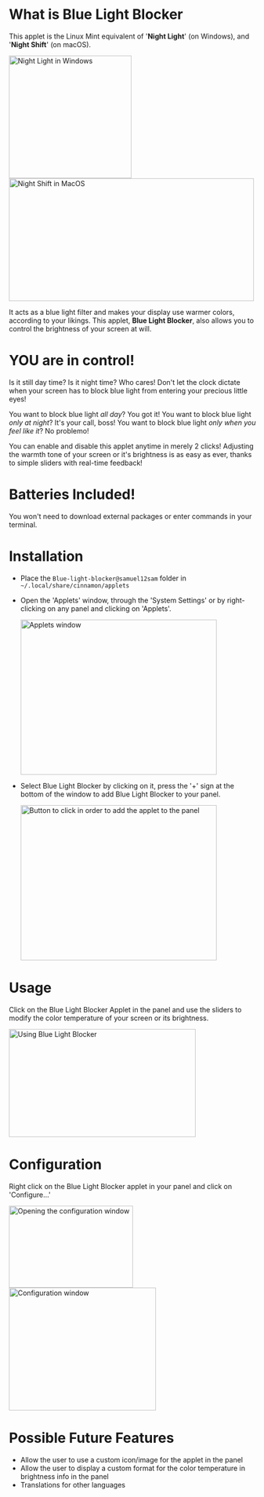 # What is Blue Light Blocker 
This applet is the Linux Mint equivalent of '**Night Light**' (on Windows), and '**Night Shift**' (on macOS).

<img alt="Night Light in Windows" src="https://github.com/user-attachments/assets/bc55a22c-b986-496c-b77e-b9e718308fd2" width="250" height="250">
<img alt="Night Shift in MacOS" src="https://github.com/user-attachments/assets/2d0a4e9c-1c55-476e-b2b4-29f133f49c56" width="500" height="250">

It acts as a blue light filter and makes your display use warmer colors, according to your likings. This applet, **Blue Light Blocker**, also allows you to control the brightness of your screen at will. 

# YOU are in control!
Is it still day time? Is it night time? Who cares! Don't let the clock dictate when your screen has to block blue light from entering your precious little eyes! 

You want to block blue light *all day*? You got it!
You want to block blue light *only at night*? It's your call, boss!
You want to block blue light *only when you feel like it*? No problemo! 

You can enable and disable this applet anytime in merely 2 clicks! 
Adjusting the warmth tone of your screen or it's brightness is as easy as ever, thanks to simple sliders with real-time feedback!

# Batteries Included!
You won't need to download external packages or enter commands in your terminal.

# Installation
- Place the `Blue-light-blocker@samuel12sam` folder in `~/.local/share/cinnamon/applets`

- Open the 'Applets' window, through the 'System Settings' or by right-clicking on any panel and clicking on 'Applets'.

    <img alt="Applets window" src="https://github.com/user-attachments/assets/af491c83-8ed9-4e2f-ac0d-0bf08e01a0fc" width="400" height="316">

- Select Blue Light Blocker by clicking on it, press the '+' sign at the bottom of the window to add Blue Light Blocker to your panel.

    <img alt="Button to click in order to add the applet to the panel" src="https://github.com/user-attachments/assets/e85972c0-d480-4e68-a64e-5979b4f031b1" width="400" height="316">

# Usage
Click on the Blue Light Blocker Applet in the panel and use the sliders to modify the color temperature of your screen or its brightness.

 <img alt="Using Blue Light Blocker" src="https://github.com/user-attachments/assets/145b06ef-b6b0-4e5c-a259-e030f24ac52b" width="381" height="220">

# Configuration

Right click on the Blue Light Blocker applet in your panel and click on 'Configure...'

<img alt="Opening the configuration window" src="https://github.com/user-attachments/assets/2c608c1c-71c6-41be-b5b3-8f21b34f9b95" width="253" height="167">
<img alt="Configuration window" src="https://github.com/user-attachments/assets/8d66fc1e-1d92-4d39-aa8a-03af1d648ab8" width="300" height="250">


# Possible Future Features
- Allow the user to use a custom icon/image for the applet in the panel
- Allow the user to display a custom format for the color temperature in brightness info in the panel
- Translations for other languages



